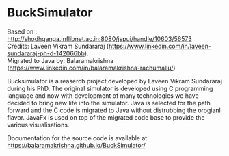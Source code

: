 # BuckSimulator
Based on : http://shodhganga.inflibnet.ac.in:8080/jspui/handle/10603/56573  
Credits: Laveen Vikram Sundararaj  (https://www.linkedin.com/in/laveen-sundararaj-ph-d-142066bb).  
Migrated to Java by: Balaramakrishna (https://www.linkedin.com/in/balaramakrishna-rachumallu/)  

Bucksimulator is a reaserch project developed by Laveen Vikram Sundararaj during his PhD.
The original simulator is developed using C programming language and now with development of many technologies we have decided to bring new life into the simulator.
Java is selected for the path forward and the C code is migrated to Java without distrubbing the orogianl flavor.
JavaFx is used on top of the migrated code base to provide the various visualisations.

Documentation for the source code is available at https://balaramakrishna.github.io/BuckSimulator/
